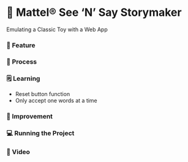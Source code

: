 # 📕 Mattel® See ‘N’ Say Storymaker
Emulating a Classic Toy with a Web App


### 🚀 Feature

### 💭 Process

### 🗒 Learning
<ul>
  <li>Reset button function</li>
  <li>Only accept one words at a time</li>
</ul>

### 🌈 Improvement

### 💻 Running the Project

### 🎥 Video
